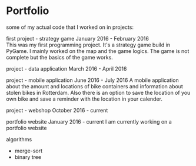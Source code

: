# Portfolio
some of my actual code that I worked on in projects:

first project - strategy game			January 2016 - February 2016<br>
This was my first programming project.
It's a strategy game build in PyGame. I mainly worked on the map and the game logics.
The game is not complete but the basics of the game works.

project - data application			March 2016 - April 2016


project - mobile application			June 2016 - July 2016
A mobile application about the amount and locations of bike containers and information about stolen bikes in Rotterdam. 
Also there is an option to save the location of you own bike and save a reminder with the location in your calender.

project - webshop				October 2016 - current


portfolio website				January 2016 - current
I am currently working on a portfolio website

algorithms
- merge-sort
- binary tree

